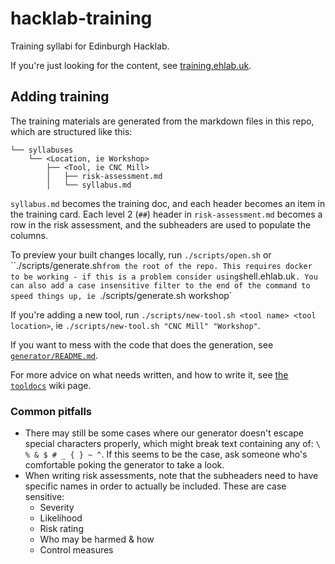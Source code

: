 # hacklab-training

Training syllabi for Edinburgh Hacklab.

If you're just looking for the content, see [training.ehlab.uk](https://training.ehlab.uk).

## Adding training

The training materials are generated from the markdown files in this repo, which are structured like this:

```
└── syllabuses
    └── <Location, ie Workshop>
        ├── <Tool, ie CNC Mill>
        │   ├── risk-assessment.md
        │   └── syllabus.md
```

`syllabus.md` becomes the training doc, and each header becomes an item in the training card. Each level 2 (`##`) header in `risk-assessment.md` becomes a row in the risk assessment, and the subheaders are used to populate the columns.

To preview your built changes locally, run `./scripts/open.sh` or ``./scripts/generate.sh` from the root of the repo. This requires docker to be working - if this is a problem consider using `shell.ehlab.uk`. You can also add a case insensitive filter to the end of the command to speed things up, ie `./scripts/generate.sh workshop`

If you're adding a new tool, run `./scripts/new-tool.sh <tool name> <tool location>`, ie `./scripts/new-tool.sh "CNC Mill" "Workshop"`.

If you want to mess with the code that does the generation, see [`generator/README.md`](./generator/README.md).

For more advice on what needs written, and how to write it, see [the `tooldocs`](https://wiki.ehlab.uk/tooldocs) wiki page.

### Common pitfalls

  - There may still be some cases where our generator doesn't escape special characters properly, which might break text containing any of: `\ % & $ # _ { } ~ ^`. If this seems to be the case, ask someone who's comfortable poking the generator to take a look.
  - When writing risk assessments, note that the subheaders need to have specific names in order to actually be included. These are case sensitive:
    - Severity
    - Likelihood
    - Risk rating
    - Who may be harmed & how
    - Control measures
